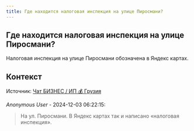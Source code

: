 ```yaml
---
title: Где находится налоговая инспекция на улице Пиросмани?
---
```


## Где находится налоговая инспекция на улице Пиросмани?

Налоговая инспекция на улице Пиросмани обозначена в Яндекс картах.

## Контекст

Источник: [Чат БИЗНЕС / ИП 💰 Грузия](https://t.me/ip_ge)

_Anonymous User_ - 2024-12-03 06:22:15:

> На ул. Пиросмани. В Яндекс картах так и написано «налоговая инспекция».
